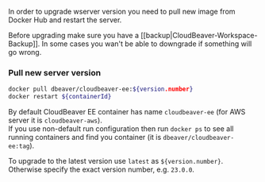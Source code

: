 In order to upgrade wserver version you need to pull new image from Docker Hub and restart the server.

Before upgrading make sure you have a [[backup|CloudBeaver-Workspace-Backup]]. In some cases you wan't be able to downgrade if something will go wrong.

### Pull new server version

```sh
docker pull dbeaver/cloudbeaver-ee:${version.number}
docker restart ${containerId}
```

By default CloudBeaver EE container has name `cloudbeaver-ee` (for AWS server it is `cloudbeaver-aws`).  
If you use non-default run configuration then run `docker ps` to see all running containers and find you container (it is `dbeaver/cloudbeaver-ee:tag`).  

To upgrade to the latest version use `latest` as `${version.number}`. Otherwise specify the exact version number, e.g. `23.0.0`.   
